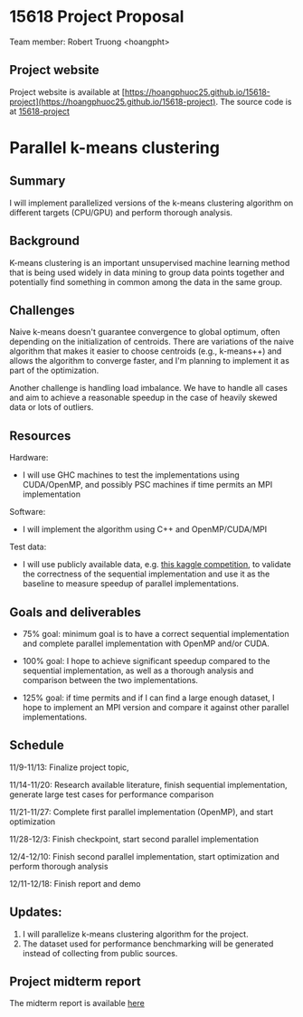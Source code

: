 
# 15618 Project Proposal

Team member: Robert Truong \<hoangpht>

## Project website

Project website is available at [https://hoangphuoc25.github.io/15618-project](https://hoangphuoc25.github.io/15618-project). The source code is at [15618-project](https://github.com/hoangphuoc25/15618-project) 


# Parallel k-means clustering

## Summary

I will implement parallelized versions of the k-means clustering algorithm on different targets (CPU/GPU) and perform thorough analysis.

## Background

K-means clustering is an important unsupervised machine learning method that is being used widely in data mining to group data points together and potentially find something in common among the data in the same group.

## Challenges

Naive k-means doesn't guarantee convergence to global optimum, often depending on the initialization of centroids. There are variations of the naive algorithm that makes it easier to choose centroids (e.g., k-means++) and allows the algorithm to converge faster, and I'm planning to implement it as part of the optimization.

  

Another challenge is handling load imbalance. We have to handle all cases and aim to achieve a reasonable speedup in the case of heavily skewed data or lots of outliers.

## Resources

Hardware:

-   I will use GHC machines to test the implementations using CUDA/OpenMP, and possibly PSC machines if time permits an MPI implementation
    

Software:

-   I will implement the algorithm using C++ and OpenMP/CUDA/MPI
    

Test data:

-   I will use publicly available data, e.g. [this kaggle competition](https://www.kaggle.com/code/ryanholbrook/clustering-with-k-means), to validate the correctness of the sequential implementation and use it as the baseline to measure speedup of parallel implementations.
    

## Goals and deliverables

- 75% goal: minimum goal is to have a correct sequential implementation and complete parallel implementation with OpenMP and/or CUDA.

- 100% goal: I hope to achieve significant speedup compared to the sequential implementation, as well as a thorough analysis and comparison between the two implementations.

- 125% goal: if time permits and if I can find a large enough dataset, I hope to implement an MPI version and compare it against other parallel implementations.

## Schedule

11/9-11/13: Finalize project topic,

11/14-11/20: Research available literature, finish sequential implementation, generate large test cases for performance comparison

11/21-11/27: Complete first parallel implementation (OpenMP), and start optimization

11/28-12/3: Finish checkpoint, start second parallel implementation

12/4-12/10: Finish second parallel implementation, start optimization and perform thorough analysis

12/11-12/18: Finish report and demo

## Updates:
1. I will parallelize k-means clustering algorithm for the project.
2. The dataset used for performance benchmarking will be generated instead of collecting from public sources.

## Project midterm report

The midterm report is available [here](https://drive.google.com/file/d/1mPvtaXefN5sY9G1h6jy3d-97l_mSWNO1/view?usp=share_link)
